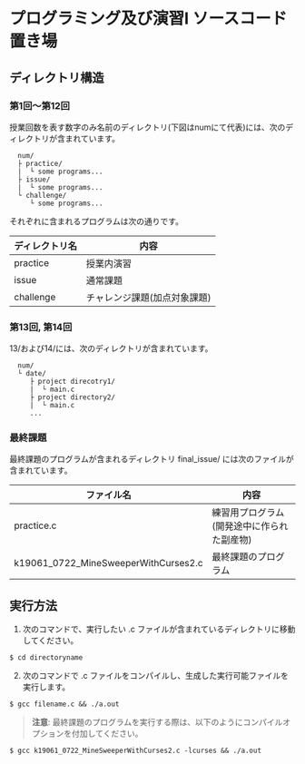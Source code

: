 # プログラミング及び演習I ソースコード置き場

## ディレクトリ構造
### 第1回〜第12回
授業回数を表す数字のみ名前のディレクトリ(下図はnumにて代表)には、次のディレクトリが含まれています。

```
  num/
  ├ practice/
  |  └ some programs...
  ├ issue/
  |  └ some programs...
  └ challenge/
     └ some programs...
```

それぞれに含まれるプログラムは次の通りです。

  | ディレクトリ名 | 内容 |
  | --- | --- |
  | practice | 授業内演習 |
  | issue | 通常課題 |
  | challenge | チャレンジ課題(加点対象課題) |

### 第13回, 第14回
13/および14/には、次のディレクトリが含まれています。

```
  num/
  └ date/
     ├ project direcotry1/
     |  └ main.c
     ├ project directory2/
     |  └ main.c
     ...
```

### 最終課題
最終課題のプログラムが含まれるディレクトリ final_issue/ には次のファイルが含まれています。

| ファイル名 | 内容 |
| --- | --- |
| practice.c | 練習用プログラム(開発途中に作られた副産物) |
| k19061_0722_MineSweeperWithCurses2.c | 最終課題のプログラム |

## 実行方法
1. 次のコマンドで、実行したい .c ファイルが含まれているディレクトリに移動してください。
```
$ cd directoryname
```

2. 次のコマンドで .c ファイルをコンパイルし、生成した実行可能ファイルを実行します。
```
$ gcc filename.c && ./a.out
```

> **注意**: 最終課題のプログラムを実行する際は、以下のようにコンパイルオプションを付加してください。

```
$ gcc k19061_0722_MineSweeperWithCurses2.c -lcurses && ./a.out
```

